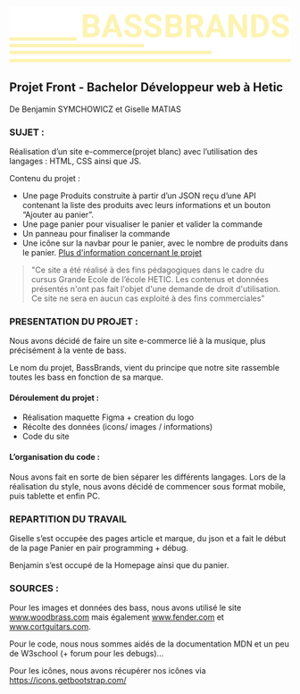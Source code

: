 ![Logo BassBrands](pics/Logo%20Bassbrands.svg)
## Projet Front - Bachelor Développeur web à Hetic
De Benjamin SYMCHOWICZ et Giselle MATIAS

### SUJET :
Réalisation d’un site e-commerce(projet blanc) avec l’utilisation des langages : HTML, CSS ainsi que JS.

Contenu du projet :

* Une page Produits construite à partir d’un JSON reçu d’une API contenant la liste des produits avec leurs informations et un bouton “Ajouter au panier”.
* Une page panier pour visualiser le panier et valider la commande
* Un panneau pour finaliser la commande
* Une icône sur la navbar pour le panier, avec le nombre de produits dans le panier.
[Plus d'information concernant le projet](/ReadMeDocs/ConsigneProjet.pdf)

>"Ce site a été réalisé à des fins pédagogiques dans le cadre du cursus Grande Ecole de l’école HETIC. Les contenus et données présentés n'ont pas fait l'objet d'une demande de droit d'utilisation. Ce site ne sera en aucun cas exploité à des fins commerciales”
### PRESENTATION DU PROJET :
Nous avons décidé de faire un site e-commerce lié à la musique, plus précisément à la vente de bass.

Le nom du projet, BassBrands, vient du principe que notre site rassemble toutes les bass en fonction de sa marque.

#### Déroulement du projet :
- Réalisation maquette Figma + creation du logo
- Récolte des données (icons/ images / informations)
- Code du site

#### L’organisation du code :
Nous avons fait en sorte de bien séparer les différents langages. Lors de la réalisation du style, nous avons décidé de commencer sous format mobile, puis tablette et enfin PC.

### REPARTITION DU TRAVAIL
Giselle s’est occupée des pages article et marque, du json et a fait le début de la page Panier en pair programming + débug.

Benjamin s’est occupé de la Homepage ainsi que du panier.


### SOURCES :
Pour les images et données des bass, nous avons utilisé le site www.woodbrass.com
mais également www.fender.com et www.cortguitars.com.

Pour le code, nous nous sommes aidés de la documentation MDN et un peu de W3school (+ forum pour les debugs)...

Pour les icônes, nous avons récupérer nos icônes via https://icons.getbootstrap.com/

